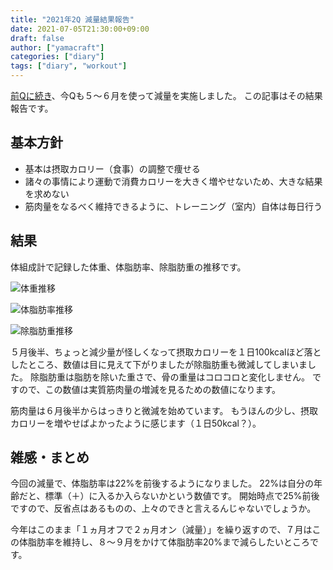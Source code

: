 ```yaml
---
title: "2021年2Q 減量結果報告"
date: 2021-07-05T21:30:00+09:00
draft: false
author: ["yamacraft"]
categories: ["diary"]
tags: ["diary", "workout"]
---
```


[前Qに続き](/note/diet-21-1q-done)、今Qも５〜６月を使って減量を実施しました。
この記事はその結果報告です。

## 基本方針

- 基本は摂取カロリー（食事）の調整で痩せる
- 諸々の事情により運動で消費カロリーを大きく増やせないため、大きな結果を求めない
- 筋肉量をなるべく維持できるように、トレーニング（室内）自体は毎日行う

## 結果

体組成計で記録した体重、体脂肪率、除脂肪重の推移です。

![体重推移](/note/image/diet-21-2q-done/chart_weight.png)

![体脂肪率推移](/note/image/diet-21-2q-done/chart_bfp.png)

![除脂肪重推移](/note/image/diet-21-2q-done/chart_lbm.png)

５月後半、ちょっと減少量が怪しくなって摂取カロリーを１日100kcalほど落としたところ、数値は目に見えて下がりましたが除脂肪重も微減してしまいました。
除脂肪重は脂肪を除いた重さで、骨の重量はコロコロと変化しません。
ですので、この数値は実質筋肉量の増減を見るための数値になります。

筋肉量は６月後半からはっきりと微減を始めています。
もうほんの少し、摂取カロリーを増やせばよかったように感じます（１日50kcal？）。

## 雑感・まとめ

今回の減量で、体脂肪率は22%を前後するようになりました。
22%は自分の年齢だと、標準（＋）に入るか入らないかという数値です。
開始時点で25%前後ですので、反省点はあるものの、上々のできと言えるんじゃないでしょうか。

今年はこのまま「１ヵ月オフで２ヵ月オン（減量）」を繰り返すので、７月はこの体脂肪率を維持し、８〜９月をかけて体脂肪率20%まで減らしたいところです。